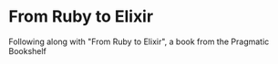 # From Ruby to Elixir
Following along with "From Ruby to Elixir", a book from the Pragmatic Bookshelf
